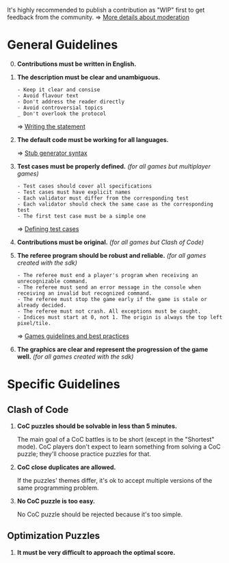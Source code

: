 It's highly recommended to publish a contribution as "WIP" first to get feedback from the community. 
=> [More details about moderation](pages/contribute/moderation.md)

# General Guidelines

0. **Contributions must be written in English.**

1. **The description must be clear and unambiguous.**

	```
	- Keep it clear and consise
	- Avoid flavour text
	- Don't address the reader directly
	- Avoid controversial topics
	_ Don't overlook the protocol
	```

 	=> [Writing the statement](pages/technical/statement.md#guidelines)

2. **The default code must be working for all languages.**

	=> [Stub generator syntax](pages/technical/stub.md)

3. **Test cases must be properly defined.** _(for all games but multiplayer games)_

	```
	- Test cases should cover all specifications
	- Test cases must have explicit names
	- Each validator must differ from the corresponding test
	- Each validator should check the same case as the corresponding test
	- The first test case must be a simple one
	```

	=> [Defining test cases](pages/technical/testcase.md#guidelines)

4. **Contributions must be original.** _(for all games but Clash of Code)_

5. **The referee program should be robust and reliable.** _(for all games created with the sdk)_

	```
	- The referee must end a player's program when receiving an unrecognizable command.
	- The referee must send an error message in the console when receiving an invalid but recognized command.
	- The referee must stop the game early if the game is stale or already decided.
	- The referee must not crash. All exceptions must be caught.
	- Indices must start at 0, not 1. The origin is always the top left pixel/tile.
	```

	=> [Games guidelines and best practices](pages/types/game.md#guidelines)

6. **The graphics are clear and represent the progression of the game well.** _(for all games created with the sdk)_


# Specific Guidelines

## Clash of Code

1. **CoC puzzles should be solvable in less than 5 minutes.**

	The main goal of a CoC battles is to be short (except in the "Shortest" mode). CoC players don't expect to learn something from solving a CoC puzzle; they'll choose practice puzzles for that.

2. **CoC close duplicates are allowed.**

	If the puzzles' themes differ, it's ok to accept multiple versions of the same programming problem.

3. **No CoC puzzle is too easy.**

	No CoC puzzle should be rejected because it's too simple.


## Optimization Puzzles

1. **It must be very difficult to approach the optimal score.**


